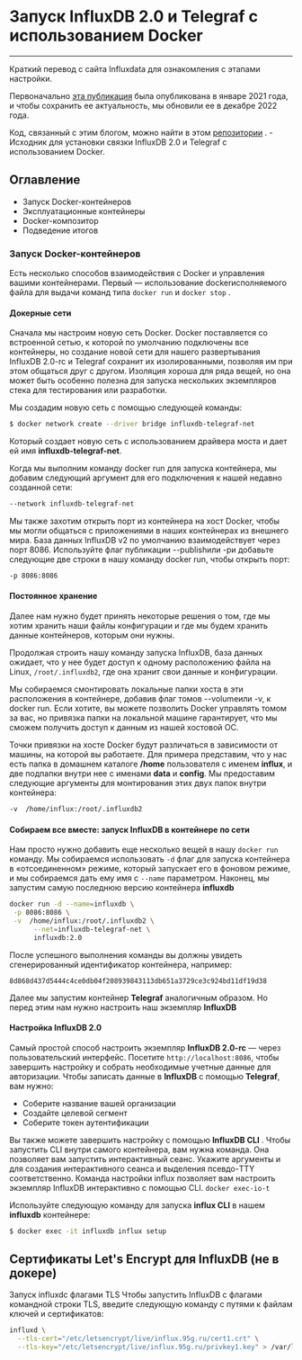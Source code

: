 # Запуск InfluxDB 2.0 и Telegraf с использованием Docker
---
Краткий перевод с сайта Influxdata для ознакомления с этапами настройки.

Первоначально [эта публикация](https://www.influxdata.com/blog/running-influxdb-2-0-and-telegraf-using-docker/) была опубликована в январе 2021 года, и чтобы сохранить ее актуальность, мы обновили ее в декабре 2022 года.

Код, связанный с этим блогом, можно найти в этом [репозитории](https://github.com/InfluxCommunity/InfluxDBv2_Telegraf_Docker) . - Исходник для установки связки InfluxDB 2.0 и Telegraf с использованием Docker.

## Оглавление

- Запуск Docker-контейнеров
- Эксплуатационные контейнеры
- Docker-композитор
- Подведение итогов

### Запуск Docker-контейнеров

Есть несколько способов взаимодействия с Docker и управления вашими контейнерами. Первый — использование dockerисполняемого файла для выдачи команд типа ``docker run`` и ``docker stop`` .

#### Докерные сети

Cначала мы настроим новую сеть Docker. Docker поставляется со встроенной сетью, к которой по умолчанию подключены все контейнеры, но создание новой сети для нашего развертывания InfluxDB 2.0-rc и Telegraf сохранит их изолированными, позволяя им при этом общаться друг с другом. Изоляция хороша для ряда вещей, но она может быть особенно полезна для запуска нескольких экземпляров стека для тестирования или разработки.

Мы создадим новую сеть с помощью следующей команды:
```sh
$ docker network create --driver bridge influxdb-telegraf-net
```
Который создает новую сеть с использованием драйвера моста и дает ей имя **influxdb-telegraf-net**.

Когда мы выполним команду docker run для запуска контейнера, мы добавим следующий аргумент для его подключения к нашей недавно созданной сети:
```sh
--network influxdb-telegraf-net
```

Мы также захотим открыть порт из контейнера на хост Docker, чтобы мы могли общаться с приложениями в наших контейнерах из внешнего мира. База данных InfluxDB v2 по умолчанию взаимодействует через порт 8086. Используйте флаг публикации --publishили -pи добавьте следующие две строки в нашу команду docker run, чтобы открыть порт:
```sh
-p 8086:8086
```
#### Постоянное хранение

Далее нам нужно будет принять некоторые решения о том, где мы хотим хранить наши файлы конфигурации и где мы будем хранить данные контейнеров, которым они нужны.

Продолжая строить нашу команду запуска InfluxDB, база данных ожидает, что у нее будет доступ к одному расположению файла на Linux, ``/root/.influxdb2``, где она хранит свои данные и конфигурации.

Мы собираемся смонтировать локальные папки хоста в эти расположения в контейнере, добавив флаг томов --volumeили -v, к docker run. Если хотите, вы можете позволить Docker управлять томом за вас, но привязка папки на локальной машине гарантирует, что мы сможем получить доступ к данным из нашей хостовой ОС.

Точки привязки на хосте Docker будут различаться в зависимости от машины, на которой вы работаете. Для примера представим, что у нас есть папка в домашнем каталоге **/home** пользователя с именем **influx**, и две подпапки внутри нее с именами **data** и **config**. Мы предоставим следующие аргументы для монтирования этих двух папок внутри контейнера:
```sh
-v  /home/influx:/root/.influxdb2
```

#### Собираем все вместе: запуск InfluxDB в контейнере по сети

Нам просто нужно добавить еще несколько вещей в нашу ``docker run`` команду. Мы собираемся использовать ``-d`` флаг для запуска контейнера в «отсоединенном» режиме, который запускает его в фоновом режиме, и мы собираемся дать ему имя с ``--name`` параметром. Наконец, мы запустим самую последнюю версию контейнера **influxdb**

```sh
docker run -d --name=influxdb \
 -p 8086:8086 \
 -v  /home/influx:/root/.influxdb2 \
      --net=influxdb-telegraf-net \
      influxdb:2.0
```
После успешного выполнения команды вы должны увидеть сгенерированный идентификатор контейнера, например:
```
8d868d437d5444c4ce0db04f208939843113db651a3729ce3c924bd11df19d38
```
Далее мы запустим контейнер **Telegraf** аналогичным образом. Но перед этим нам нужно настроить наш экземпляр **InfluxDB**

#### Настройка InfluxDB 2.0

Самый простой способ настроить экземпляр **InfluxDB 2.0-rc** — через пользовательский интерфейс. Посетите ```http://localhost:8086```, чтобы завершить настройку и собрать необходимые учетные данные для авторизации. Чтобы записать данные в **InfluxDB** с помощью **Telegraf**, вам нужно:

- Соберите название вашей организации
- Создайте целевой сегмент
- Соберите токен аутентификации

Вы также можете завершить настройку с помощью **InfluxDB CLI** . Чтобы запустить CLI внутри самого контейнера, вам нужна команда. Она позволяет вам запустить интерактивный сеанс. Укажите аргументы и для создания интерактивного сеанса и выделения псевдо-TTY соответственно. Команда настройки influx позволяет вам настроить экземпляр InfluxDB интерактивно с помощью CLI. ``docker exec-io-t``

Используйте следующую команду для запуска **influx CLI** в нашем **influxdb** контейнере:
```sh
$ docker exec -it influxdb influx setup
```


## Сертификаты Let's Encrypt для InfluxDB (не в докере)

Запуск influxdс флагами TLS
Чтобы запустить InfluxDB с флагами командной строки TLS, введите следующую команду с путями к файлам ключей и сертификатов:

```sh
influxd \
  --tls-cert="/etc/letsencrypt/live/influx.95g.ru/cert1.crt" \
  --tls-key="/etc/letsencrypt/live/influx.95g.ru/privkey1.key" > /var/log/influxdb.log 2>&1 &
```